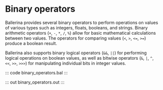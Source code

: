 # Binary operators

Ballerina provides several binary operators to perform operations on values of various types such as integers, floats, booleans, and strings. Binary arithmetic operators (`+`, `-`, `*`, `/`, `%`) allow for basic mathematical calculations between two values. The operators for comparing values (`<`, `>`, `<=`, `>=`) produce a boolean result.

Ballerina also supports binary logical operators (`&&`, `||`) for performing logical operations on boolean values, as well as bitwise operators (`&`, `|`, `^`, `<<`, `>>`, `>>>`) for manipulating individual bits in integer values.


::: code binary_operators.bal :::

::: out binary_operators.out :::
